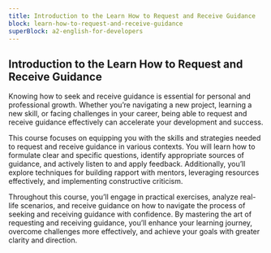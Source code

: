 ```yaml
---
title: Introduction to the Learn How to Request and Receive Guidance
block: learn-how-to-request-and-receive-guidance
superBlock: a2-english-for-developers
---
```


## Introduction to the Learn How to Request and Receive Guidance

Knowing how to seek and receive guidance is essential for personal and professional growth. Whether you’re navigating a new project, learning a new skill, or facing challenges in your career, being able to request and receive guidance effectively can accelerate your development and success.

This course focuses on equipping you with the skills and strategies needed to request and receive guidance in various contexts. You will learn how to formulate clear and specific questions, identify appropriate sources of guidance, and actively listen to and apply feedback. Additionally, you’ll explore techniques for building rapport with mentors, leveraging resources effectively, and implementing constructive criticism.

Throughout this course, you’ll engage in practical exercises, analyze real-life scenarios, and receive guidance on how to navigate the process of seeking and receiving guidance with confidence. By mastering the art of requesting and receiving guidance, you’ll enhance your learning journey, overcome challenges more effectively, and achieve your goals with greater clarity and direction.
